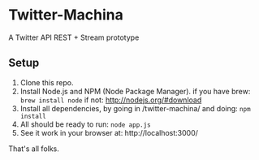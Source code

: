 Twitter-Machina
=============================
A Twitter API REST + Stream prototype

Setup
-----

1. Clone this repo.
2. Install Node.js and NPM (Node Package Manager).
  if you have brew: ```brew install node```
  if not: http://nodejs.org/#download
3. Install all dependencies, by going in /twitter-machina/ and doing:
  ```npm install```
4. All should be ready to run:
  ```node app.js```
5. See it work in your browser at:
  http://localhost:3000/

That's all folks.
